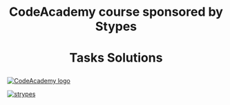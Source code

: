 # <p align="center"> CodeAcademy course sponsored by Stypes <p>
# <p align="center"> Tasks Solutions <p>

<a href="https://codeacademy.bg/courses/%d0%be%d0%b1%d1%83%d1%87%d0%b5%d0%bd%d0%b8%d0%b5-junior-developer-%d1%81%d1%8a%d1%81-c-python-linux-unix-%d0%b8-basic-bash/" rel="Course">  ![CodeAcademy logo][logo] <a/>
  
[logo]: https://codeacademy.bg/wp-content/uploads/2019/10/code_academy_logo-roboto-slab.png "Code Academy Course"

[![strypes](https://strypes.eu/static/img/media-kit/strypes-logo-transparent.png)](https://strypes.eu/)
